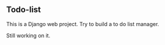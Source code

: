 ## Todo-list
This is a Django web project. Try to build a to do list manager. 

Still working on it.


